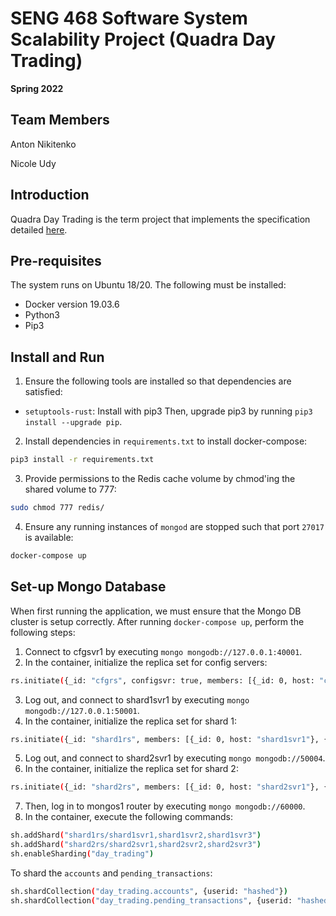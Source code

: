# SENG 468 Software System Scalability Project (Quadra Day Trading)
**Spring 2022**

## Team Members
Anton Nikitenko

Nicole Udy

## Introduction
Quadra Day Trading is the term project that implements the specification detailed [here](https://www.ece.uvic.ca/~seng468/CourseProject.pdf). 

## Pre-requisites
The system runs on Ubuntu 18/20. The following must be installed:
 * Docker version 19.03.6
 * Python3
 * Pip3

## Install and Run
1. Ensure the following tools are installed so that dependencies are satisfied:
* `setuptools-rust`: Install with pip3
Then, upgrade pip3 by running `pip3 install --upgrade pip`.


2. Install dependencies in `requirements.txt` to install docker-compose:

```bash
pip3 install -r requirements.txt
```

3. Provide permissions to the Redis cache volume by chmod'ing the shared volume to 777:
```bash
sudo chmod 777 redis/
```

4. Ensure any running instances of `mongod` are stopped such that port `27017` is available:

```bash
docker-compose up
```

## Set-up Mongo Database

When first running the application, we must ensure that the Mongo DB 
cluster is setup correctly. After running `docker-compose up`, perform the 
following steps:

1. Connect to cfgsvr1 by executing `mongo mongodb://127.0.0.1:40001`.
2. In the container, initialize the replica set for config servers:
```bash
rs.initiate({_id: "cfgrs", configsvr: true, members: [{_id: 0, host: "cfgsvr1"}, {_id: 1, host: "cfgsvr2"}, {_id: 2, host: "cfgsvr3"}]})
```
3. Log out, and connect to shard1svr1 by executing `mongo mongodb://127.0.0.1:50001`.
4. In the container, initialize the replica set for shard 1:
```bash
rs.initiate({_id: "shard1rs", members: [{_id: 0, host: "shard1svr1"}, {_id: 1, host: "shard1svr2"}, {_id: 2, host: "shard1svr3"}]})
```
5. Log out, and connect to shard2svr1 by executing `mongo mongodb://50004`.
6. In the container, initialize the replica set for shard 2:
```bash
rs.initiate({_id: "shard2rs", members: [{_id: 0, host: "shard2svr1"}, {_id: 1, host: "shard2svr2"}, {_id: 2, host: "shard2svr3"}]})
```
7. Then, log in to mongos1 router by executing `mongo mongodb://60000`.
8. In the container, execute the following commands:
```bash
sh.addShard("shard1rs/shard1svr1,shard1svr2,shard1svr3")
sh.addShard("shard2rs/shard2svr1,shard2svr2,shard2svr3")
sh.enableSharding("day_trading")
```
To shard the `accounts` and `pending_transactions`:
```bash
sh.shardCollection("day_trading.accounts", {userid: "hashed"})
sh.shardCollection("day_trading.pending_transactions", {userid: "hashed"})
```